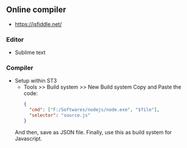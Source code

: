 ## Online compiler
- https://jsfiddle.net/

### Editor
- Sublime text

### Compiler
- Setup within ST3 
  + Tools >> Build system >> New Build system 
    Copy and Paste the code:
    ```json
    {
      "cmd": ["F:/Softwares/nodejs/node.exe", "$file"],
      "selector": "source.js"
    }
    ```
  And then, save as JSON file. 
  Finally, use this as build system for Javascript.
